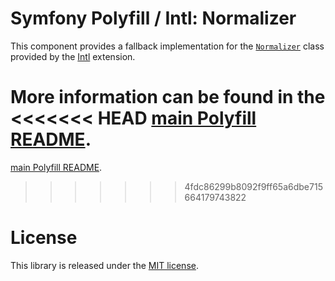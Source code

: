 Symfony Polyfill / Intl: Normalizer
===================================

This component provides a fallback implementation for the
[`Normalizer`](https://php.net/Normalizer) class provided
by the [Intl](https://php.net/intl) extension.

More information can be found in the
<<<<<<< HEAD
[main Polyfill README](https://github.com/symfony/polyfill/blob/main/README.md).
=======
[main Polyfill README](https://github.com/symfony/polyfill/blob/master/README.md).
>>>>>>> 4fdc86299b8092f9ff65a6dbe715664179743822

License
=======

This library is released under the [MIT license](LICENSE).
